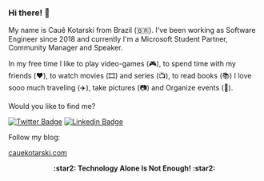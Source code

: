 ### Hi there! 👋

My name is Cauê Kotarski from Brazil (🇧🇷). I've been working as Software Engineer since 2018 and currently I'm a Microsoft Student Partner, Community Manager and Speaker.

In my free time I like to play video-games (:video_game:), to spend time with my friends (:heart:), to watch movies (🎞️) and series (📺), to read books (📚) I love sooo much traveling (:airplane:), take pictures (:camera:) and Organize events (🎉).

Would you like to find me?

[![Twitter Badge](https://img.shields.io/badge/-Twitter-1ca0f1?style=for-the-badge&labelColor=1ca0f1&logo=twitter&logoColor=white&link=https://twitter.com/dcaueb78)](https://twitter.com/dcaueb78)
[![Linkedin Badge](https://img.shields.io/badge/-LinkedIn-blue?style=for-the-badge&logo=Linkedin&logoColor=white&link=https://www.linkedin.com/in/cauekotarski/)](https://www.linkedin.com/in/cauekotarski/)


Follow my blog: 

[cauekotarski.com](https://cauekotarski.com/)

<p align="center" style="font-weight:bold">
:star2: <b>Technology Alone Is Not Enough!</b> :star2:
</p>
